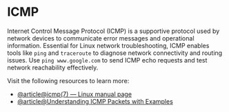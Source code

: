 # ICMP

Internet Control Message Protocol (ICMP) is a supportive protocol used by network devices to communicate error messages and operational information. Essential for Linux network troubleshooting, ICMP enables tools like `ping` and `traceroute` to diagnose network connectivity and routing issues. Use `ping www.google.com` to send ICMP echo requests and test network reachability effectively.

Visit the following resources to learn more:

- [@article@icmp(7) — Linux manual page](https://www.man7.org/linux/man-pages/man7/icmp.7.html)
- [@article@Understanding ICMP Packets with Examples](https://www.howtouselinux.com/post/icmp-packets)